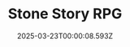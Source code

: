 ---
title: "Stone Story RPG"
id: 603390
date: 2025-03-23T00:00:08.593Z
link: games/steam/recent/stone-story-rpg
image: http://media.steampowered.com/steamcommunity/public/images/apps/603390/b9563b95f082510aa7528705c0c4bf2f5cd3a0af.jpg
playtime_2weeks: 10
playtime_forever: 2140
playtime_windows_forever: 0
playtime_mac_forever: 2013
playtime_linux_forever: 126
playtime_deck_forever: 126
---